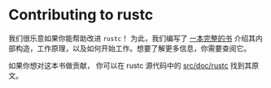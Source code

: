 # Contributing to rustc

我们很乐意如果你能帮助改进  `rustc`！ 为此，我们编写了 [一本完整的书][rustc_dev_guide] 介绍其内部构造，工作原理，以及如何开始工作。想要了解更多信息，你需要查阅它。

如果你想对这本书做贡献， 你可以在 rustc 源代码中的 [src/doc/rustc][rustc_book] 找到其原文。

[rustc_dev_guide]: https://rustc-dev-guide.rust-lang.org/
[rustc_book]: https://github.com/rust-lang/rust/tree/master/src/doc/rustc
